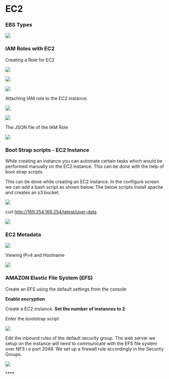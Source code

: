 # EC2

### EBS Types

![](../.gitbook/assets/image%20%28108%29.png)

### IAM Roles with EC2 

Creating a Role for EC2

![](../.gitbook/assets/image%20%2826%29.png)



![](../.gitbook/assets/image%20%2819%29.png)

![](../.gitbook/assets/image%20%286%29.png)

Attaching IAM role to the EC2 instance.

![](../.gitbook/assets/image%20%2836%29.png)

![](../.gitbook/assets/image%20%2886%29.png)

The JSON file of the IAM Role

![](../.gitbook/assets/image%20%2844%29.png)

### Boot Strap scripts - EC2 Instance 

While creating an instance you can automate certain tasks which would be performed manually on the EC2 instance. This can be done with the help of boot strap scripts.

This can be done while creating an EC2 instance. In the configure screen we can add a bash script as shown below. The below scripts install apache and creates an s3 bucket. 

![](../.gitbook/assets/image%20%2837%29.png)

curl http://169.254.169.254/latest/user-data

![](../.gitbook/assets/image%20%2829%29.png)

### EC2 Metadata

![](../.gitbook/assets/image%20%2848%29.png)

Viewing IPv4 and Hostname

![](../.gitbook/assets/image%20%28105%29.png)

### AMAZON Elastic File System \(EFS\) 

Create an EFS using the default settings from the console

**Enable encryption**

Create a EC2 instance. **Set the number of instances to 2**

Enter the bootstrap script 

![](../.gitbook/assets/image%20%282%29.png)

Edit the inbound rules of the default security group. The web server we setup on the instance will need to communicate with the EFS file system over NFS i.e port 2049. We set up a firewall rule accordingly in the Security Groups.

![](../.gitbook/assets/image%20%2849%29.png)



\*\*\*\*

